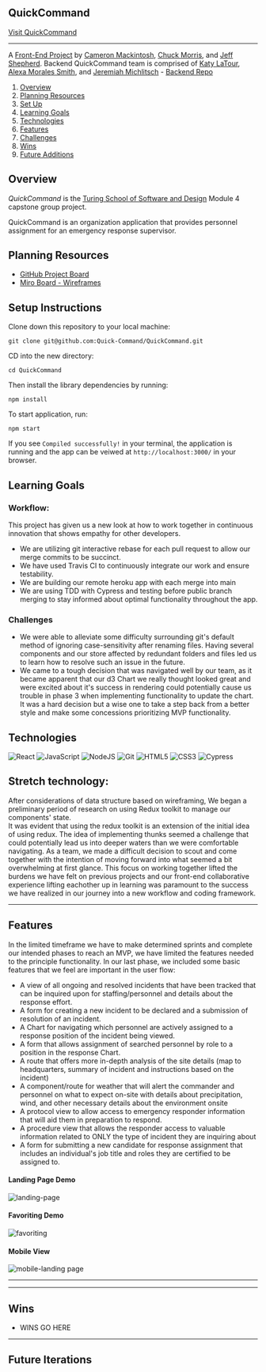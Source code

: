 ## QuickCommand

[Visit QuickCommand](https://quick-command.herokuapp.com/)

-------

A [Front-End Project](https://mod4.turing.edu/projects/capstone.html) by [Cameron Mackintosh](https://github.com/cbmackintosh), [Chuck Morris](https://github.com/percworld), and [Jeff Shepherd](https://github.com/JeffShepherd).
Backend QuickCommand team is comprised of [Katy LaTour](https://github.com/klatour324), [Alexa Morales Smith](https://github.com/amsmyth1), and [Jeremiah Michlitsch](https://github.com/jmichlitsch) - [Backend Repo](https://github.com/Quick-Command/qc-engine)

1. [Overview](#overview)
2. [Planning Resources](#planning-resources)
3. [Set Up](#setup-instructions)
4. [Learning Goals](#learning-goals)
5. [Technologies](#technologies)
6. [Features](#features)
7. [Challenges](#challenges)
8. [Wins](#wins)
9. [Future Additions](#future-iterations)


## Overview

_QuickCommand_ is the [Turing School of Software and Design](https://turing.io/) Module 4 capstone group project.

QuickCommand is an organization application that provides personnel assignment for an emergency response supervisor.



## Planning Resources

* [GitHub Project Board](https://github.com/orgs/Quick-Command/projects/1)
* [Miro Board - Wireframes](https://miro.com/app/board/o9J_lExjyG8=/)


## Setup Instructions


Clone down this repository to your local machine:

```
git clone git@github.com:Quick-Command/QuickCommand.git
```

CD into the new directory:

```
cd QuickCommand
```

Then install the library dependencies by running:

```
npm install
```

To start application, run:

```
npm start
```

If you see `Compiled successfully!` in your terminal, the application is running and the app can be veiwed at `http://localhost:3000/` in your browser.



## Learning Goals
### Workflow:
This project has given us a new look at how to work together in continuous innovation that shows empathy for other developers.  
* We are utilizing git interactive rebase for each pull request to allow our merge commits to be succinct.  
* We have used Travis CI to continuously integrate our work and ensure testability.
* We are building our remote heroku app with each merge into main
* We are using TDD with Cypress and testing before public branch merging to stay informed about optimal functionality throughout the app.

### Challenges
* We were able to alleviate some difficulty surrounding git's default method of ignoring case-sensitivity after renaming files.  Having several components and our store affected by redundant folders and files led us to learn how to resolve such an issue in the future.
* We came to a tough decision that was navigated well by our team, as it became apparent that our d3 Chart we really thought looked great and were excited about it's success in rendering could potentially cause us trouble in phase 3 when implementing functionality to update the chart.  It was a hard decision but a wise one to take a step back from a better style and make some concessions prioritizing MVP functionality.  



## Technologies

<img alt="React" src="https://img.shields.io/badge/react%20-%2320232a.svg?&style=for-the-badge&logo=react&logoColor=%2361DAFB"/>
<img alt="JavaScript" src="https://img.shields.io/badge/javascript%20-%23323330.svg?&style=for-the-badge&logo=javascript&logoColor=%23F7DF1E"/>
<img alt="NodeJS" src="https://img.shields.io/badge/node.js%20-%2343853D.svg?&style=for-the-badge&logo=node.js&logoColor=white"/>
<img alt="Git" src="https://img.shields.io/badge/git%20-%23F05033.svg?&style=for-the-badge&logo=git&logoColor=white"/>
<img alt="HTML5" src="https://img.shields.io/badge/html5%20-%23E34F26.svg?&style=for-the-badge&logo=html5&logoColor=white"/>
<img alt="CSS3" src="https://img.shields.io/badge/css3%20-%231572B6.svg?&style=for-the-badge&logo=css3&logoColor=white"/>
<img alt="Cypress" src='https://img.shields.io/badge/cypress%20-%23404d59.svg?&style=for-the-badge&logo=Cypress&logoColor=white'/>

## Stretch technology: 
After considerations of data structure based on wireframing, We began a preliminary period of research on using Redux toolkit to manage our components' state.  
It was evident that using the redux toolkit is an extension of the initial idea of using redux.  The idea of implementing thunks seemed a challenge that could potentially lead us into deeper waters than we were comfortable navigating. As a team, we made a difficult decision to scout and come together with the intention of moving forward into what seemed a bit overwhelming at first glance.  This focus on working together lifted the burdens we have felt on previous projects and our front-end collaborative experience lifting eachother up in learning was paramount to the success we have realized in our journey into a new workflow and coding framework.



---


## Features
In the limited timeframe we have to make determined sprints and complete our intended phases to reach an MVP, we have limited the features needed to the principle functionality. In our last phase, we included some basic features that we feel are important in the user flow:
* A view of all ongoing and resolved incidents that have been tracked that can be inquired upon for staffing/personnel and details about the response effort.
* A form for creating a new incident to be declared and a submission of resolution of an incident.
* A Chart for navigating which personnel are actively assigned to a response position of the incident being viewed.
* A form that allows assignment of searched personnel by role to a position in the response Chart.
* A route that offers more in-depth analysis of the site details (map to headquarters, summary of incident and instructions based on the incident)
* A component/route for weather that will alert the commander and personnel on what to expect on-site with details about precipitation, wind, and other necessary details about the environment onsite
* A protocol view to allow access to emergency responder information that will aid them in preparation to respond.
* A procedure view that allows the responder access to valuable information related to ONLY the type of incident they are inquiring about
* A form for submitting a new candidate for response assignment that includes an individual's job title and roles they are certified to be assigned to.


#### Landing Page Demo

![landing-page](./public/assets/landingView.gif)

#### Favoriting Demo

![favoriting](./public/assets/favoriting.gif)


#### Mobile View

![mobile-landing page](./public/assets/mobileView.png)



---



---
## Wins

* WINS GO HERE



---
## Future Iterations



